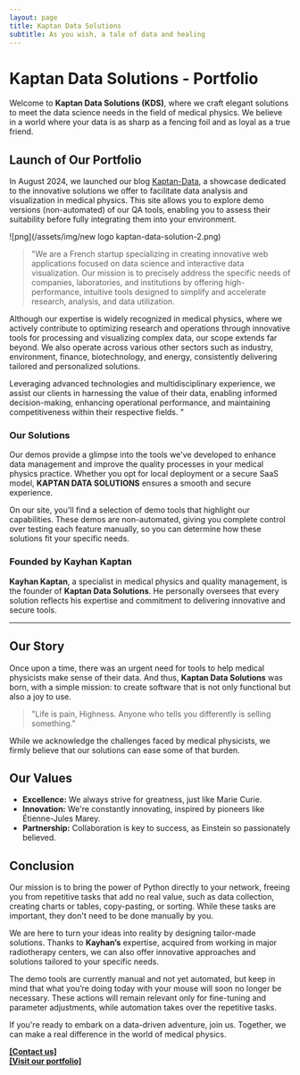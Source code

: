 ```yaml
---
layout: page
title: Kaptan Data Solutions
subtitle: As you wish, a tale of data and healing
---
```


# Kaptan Data Solutions - Portfolio

Welcome to **Kaptan Data Solutions (KDS)**, where we craft elegant solutions to meet the data science needs in the field of medical physics. We believe in a world where your data is as sharp as a fencing foil and as loyal as a true friend.

## Launch of Our Portfolio

In August 2024, we launched our blog [Kaptan-Data](https://kaptan-data.streamlit.app/), a showcase dedicated to the innovative solutions we offer to facilitate data analysis and visualization in medical physics. This site allows you to explore demo versions (non-automated) of our QA tools, enabling you to assess their suitability before fully integrating them into your environment.

![png](/assets/img/new logo kaptan-data-solution-2.png)

> "We are a French startup specializing in creating innovative web applications focused on data science and interactive data visualization. Our mission is to precisely address the specific needs of companies, laboratories, and institutions by offering high-performance, intuitive tools designed to simplify and accelerate research, analysis, and data utilization.

Although our expertise is widely recognized in medical physics, where we actively contribute to optimizing research and operations through innovative tools for processing and visualizing complex data, our scope extends far beyond. We also operate across various other sectors such as industry, environment, finance, biotechnology, and energy, consistently delivering tailored and personalized solutions.

Leveraging advanced technologies and multidisciplinary experience, we assist our clients in harnessing the value of their data, enabling informed decision-making, enhancing operational performance, and maintaining competitiveness within their respective fields.
"

### Our Solutions

Our demos provide a glimpse into the tools we've developed to enhance data management and improve the quality processes in your medical physics practice. Whether you opt for local deployment or a secure SaaS model, **KAPTAN DATA SOLUTIONS** ensures a smooth and secure experience.

On our site, you'll find a selection of demo tools that highlight our capabilities. These demos are non-automated, giving you complete control over testing each feature manually, so you can determine how these solutions fit your specific needs.

### Founded by Kayhan Kaptan

**Kayhan Kaptan**, a specialist in medical physics and quality management, is the founder of **Kaptan Data Solutions**. He personally oversees that every solution reflects his expertise and commitment to delivering innovative and secure tools.

---

## Our Story

Once upon a time, there was an urgent need for tools to help medical physicists make sense of their data. And thus, **Kaptan Data Solutions** was born, with a simple mission: to create software that is not only functional but also a joy to use.

> "Life is pain, Highness. Anyone who tells you differently is selling something."

While we acknowledge the challenges faced by medical physicists, we firmly believe that our solutions can ease some of that burden.

## Our Values

- **Excellence:** We always strive for greatness, just like Marie Curie.
- **Innovation:** We're constantly innovating, inspired by pioneers like Étienne-Jules Marey.
- **Partnership:** Collaboration is key to success, as Einstein so passionately believed.

## Conclusion

Our mission is to bring the power of Python directly to your network, freeing you from repetitive tasks that add no real value, such as data collection, creating charts or tables, copy-pasting, or sorting. While these tasks are important, they don't need to be done manually by you.

We are here to turn your ideas into reality by designing tailor-made solutions. Thanks to **Kayhan’s** expertise, acquired from working in major radiotherapy centers, we can also offer innovative approaches and solutions tailored to your specific needs.

The demo tools are currently manual and not yet automated, but keep in mind that what you’re doing today with your mouse will soon no longer be necessary. These actions will remain relevant only for fine-tuning and parameter adjustments, while automation takes over the repetitive tasks.

If you're ready to embark on a data-driven adventure, join us. Together, we can make a real difference in the world of medical physics.

**[[Contact us]](https://kaptan-data.streamlit.app/KaptanDataSolutions)**  
**[[Visit our portfolio]](https://kaptan-data.streamlit.app/)**
